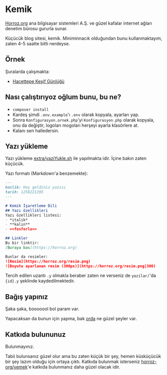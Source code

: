 # Kemik
[Horroz.org](https://horroz.org) ana bilgisayar sistemleri A.Ş. ve güzel kafalar internet ağları denetim bürosu gururla sunar.

Küçücük blog sitesi, kemik. Miniminnacık olduğundan bunu kullanmaktayım, zaten 4-5 saatte bitti nerdeyse.

## Örnek
Şuralarda çalışmakta:
- [Hacettepe Keşif Günlüğü](https://horroz.org/kesif)

## Nası çalıştırıyoz oğlum bunu, bu ne?
- ``composer install``
- Kardeş şimdi ``.env.example``'ı ``.env`` olarak kopyala, ayarları yap.
- Sonra ``Konfigurasyon.ornek.php``'yi ``Konfigurasyon.php`` olarak kopyala, onu da değiştir, logoları mogoları herşeyi ayarla klasörlere at.
- Kalanı sen halledersin.

## Yazı yükleme
Yazı yükleme [extra/yaziYukle.sh](extra/yaziYukle.sh) ile yapılmakta idir. İçine bakın zaten küçücük.

Yazı formatı (Markdown'a benzemekte):
```md
---
baslik: Hoş geldiniz yazısı
tarih: 1258221395
---

# Kemik İşaretleme Dili
## Yazı özellikleri
Yazı özellikleri listesi:
- *italik*
- **kalın**
- ==fosforlu==

## Linkler
Bu bir linktir:
[Buraya bas](https://horroz.org)

Bunlar da resimler:
![Resim](https://horroz.org/resim.png)
![Boyutu ayarlanan resim (300px)](https://horroz.org/resim.png|300)
```

Tercih edilen uzantı ``.y`` olmakla beraber zaten ne verseniz de ``yazilar/``'da ``{id}.y`` şeklinde kaydedilmektedir.

## Bağış yapınız
Şaka şaka, booooool bol param var.

Yapacaksan da bunun için yapma, bak [orda](https://horroz.org) ne güzel şeyler var.

## Katkıda bulununuz
Bulunmayınız.

Tabii bulunsanız güzel olur ama bu zaten küçük bir şey, hemen küsküçücük bir şey lazım olduğu için ortaya çıktı. Katkıda bulunmak isterseniz [horroz-org/yemek](https://github.com/horroz-org/yemek)'e katkıda bulunmanız daha güzel olacak idir.
